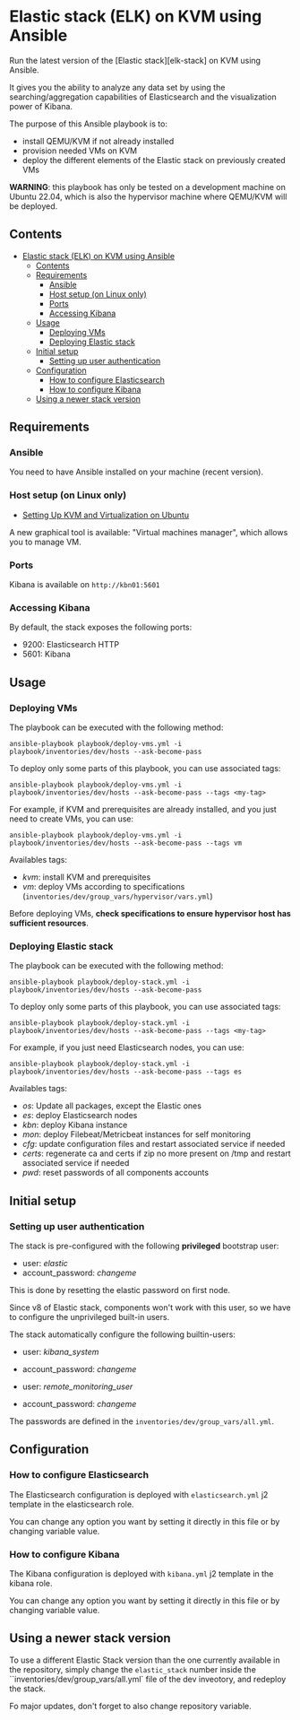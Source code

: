 # Elastic stack (ELK) on KVM using Ansible

Run the latest version of the [Elastic stack][elk-stack] on KVM using Ansible.

It gives you the ability to analyze any data set by using the searching/aggregation capabilities of Elasticsearch and
the visualization power of Kibana.

The purpose of this Ansible playbook is to:

  - install QEMU/KVM if not already installed
  - provision needed VMs on KVM
  - deploy the different elements of the Elastic stack on previously created VMs

**WARNING**: this playbook has only be tested on a development machine on Ubuntu 22.04, which is also the hypervisor machine where QEMU/KVM will be deployed. 

## Contents

- [Elastic stack (ELK) on KVM using Ansible](#elastic-stack-elk-on-kvm-using-ansible)
  - [Contents](#contents)
  - [Requirements](#requirements)
    - [Ansible](#ansible)
    - [Host setup (on Linux only)](#host-setup-on-linux-only)
    - [Ports](#ports)
    - [Accessing Kibana](#accessing-kibana)
  - [Usage](#usage)
    - [Deploying VMs](#deploying-vms)
    - [Deploying Elastic stack](#deploying-elastic-stack)
  - [Initial setup](#initial-setup)
    - [Setting up user authentication](#setting-up-user-authentication)
  - [Configuration](#configuration)
    - [How to configure Elasticsearch](#how-to-configure-elasticsearch)
    - [How to configure Kibana](#how-to-configure-kibana)
  - [Using a newer stack version](#using-a-newer-stack-version)

## Requirements

### Ansible

You need to have Ansible installed on your machine (recent version).

### Host setup (on Linux only)

* [Setting Up KVM and Virtualization on Ubuntu](https://www.liquidweb.com/kb/how-to-set-up-virtualization-host-using-kvm-ubuntu/)

A new graphical tool is available: "Virtual machines manager", which allows you to manage VM.

### Ports

Kibana is available on `http://kbn01:5601`

### Accessing Kibana

By default, the stack exposes the following ports:
* 9200: Elasticsearch HTTP
* 5601: Kibana

## Usage

### Deploying VMs

The playbook can be executed with the following method:

```
ansible-playbook playbook/deploy-vms.yml -i playbook/inventories/dev/hosts --ask-become-pass
```

To deploy only some parts of this playbook, you can use associated tags:

```
ansible-playbook playbook/deploy-vms.yml -i playbook/inventories/dev/hosts --ask-become-pass --tags <my-tag>
```

For example, if KVM and prerequisites are already installed, and you just need to create VMs, you can use:

```
ansible-playbook playbook/deploy-vms.yml -i playbook/inventories/dev/hosts --ask-become-pass --tags vm
```

Availables tags:

  - *kvm*: install KVM and prerequisites
  - *vm*: deploy VMs according to specifications (`inventories/dev/group_vars/hypervisor/vars.yml`)

Before deploying VMs, **check specifications to ensure hypervisor host has sufficient resources**.

### Deploying Elastic stack

The playbook can be executed with the following method:

```
ansible-playbook playbook/deploy-stack.yml -i playbook/inventories/dev/hosts --ask-become-pass
```

To deploy only some parts of this playbook, you can use associated tags:

```
ansible-playbook playbook/deploy-stack.yml -i playbook/inventories/dev/hosts --ask-become-pass --tags <my-tag>
```

For example, if you just need Elasticsearch nodes, you can use:

```
ansible-playbook playbook/deploy-stack.yml -i playbook/inventories/dev/hosts --ask-become-pass --tags es
```

Availables tags:

  - *os*: Update all packages, except the Elastic ones
  - *es*: deploy Elasticsearch nodes
  - *kbn*: deploy Kibana instance
  - *mon*: deploy Filebeat/Metricbeat instances for self monitoring
  - *cfg*: update configuration files and restart associated service if needed
  - *certs*: regenerate ca and certs if zip no more present on /tmp and restart associated service if needed
  - *pwd*: reset passwords of all components accounts

## Initial setup

### Setting up user authentication

The stack is pre-configured with the following **privileged** bootstrap user:

* user: *elastic*
* account_password: *changeme*

This is done by resetting the elastic password on first node.

Since v8 of Elastic stack, components won't work with this user, so we have to configure the unprivileged built-in users.

The stack automatically configure the following builtin-users:

* user: *kibana_system*
* account_password: *changeme*

* user: *remote_monitoring_user*
* account_password: *changeme*

The passwords are defined in the `inventories/dev/group_vars/all.yml`.

## Configuration

### How to configure Elasticsearch

The Elasticsearch configuration is deployed with `elasticsearch.yml` j2 template in the elasticsearch role.

You can change any option you want by setting it directly in this file or by changing variable value.

### How to configure Kibana

The Kibana configuration is deployed with `kibana.yml` j2 template in the kibana role.

You can change any option you want by setting it directly in this file or by changing variable value.

## Using a newer stack version

To use a different Elastic Stack version than the one currently available in the repository, simply change the `elastic_stack` number inside the ``inventories/dev/group_vars/all.yml` file of the dev inveotory, and redeploy the stack.

Fo major updates, don't forget to also change repository variable.